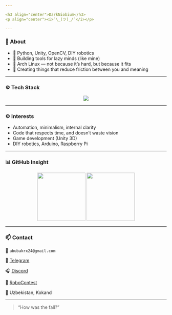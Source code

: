 ```yaml
---

<h3 align="center">DarkNiobium</h3>
<p align="center"><i>¯\_(ツ)_/¯</i></p>

---
```


### 🧠 About

* 🧰 Python, Unity, OpenCV, DIY robotics
* 🧪 Building tools for lazy minds (like mine)
* 🐧 Arch Linux — not because it’s hard, but because it fits
* 🤖 Creating things that reduce friction between you and meaning

---

### ⚙️ Tech Stack

<p align="center">
  <img src="https://skillicons.dev/icons?i=cpp,python,unity,arduino,raspberrypi,opencv,linux,bash,git,github,blender" />
</p>

---
### ⚙️ Interests

* Automation, minimalism, internal clarity
* Code that respects time, and doesn’t waste vision
* Game development (Unity 3D)
* DIY robotics, Arduino, Raspberry Pi

---

### 📊 GitHub Insight

<p align="center">
  <img src="https://github-readme-stats.vercel.app/api?username=darkniobium&show_icons=true&theme=tokyonight&hide_border=true" height="150"/>
  <img src="https://github-readme-streak-stats.herokuapp.com/?user=darkniobium&theme=tokyonight&hide_border=true" height="150"/>
</p>

---

### 📫 Contact

📧 `abubakrx24@gmail.com`

💬 [Telegram](https://t.me/darkniobium)

🎧 [Discord](https://discord.com/darkniobium)

🧩 [RoboContest](https://robocontest.uz/profile/abubakr2im)

📍 Uzbekistan, Kokand

---

> “How was the fall?”

